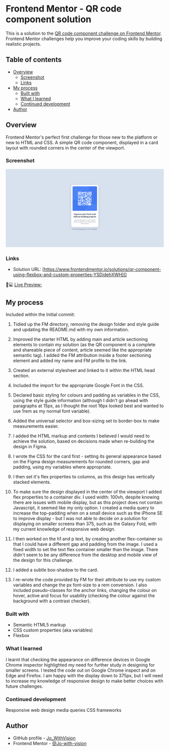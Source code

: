 # Frontend Mentor - QR code component solution 

This is a solution to the [QR code component challenge on Frontend Mentor](https://www.frontendmentor.io/challenges/qr-code-component-iux_sIO_H). Frontend Mentor challenges help you improve your coding skills by building realistic projects. 


## Table of contents

- [Overview](#overview)
  - [Screenshot](#screenshot)
  - [Links](#links)
- [My process](#my-process)
  - [Built with](#built-with)
  - [What I learned](#what-i-learned)
  - [Continued development](#continued-development)
- [Author](#author)


## Overview

Frontend Mentor's perfect first challenge for those new to the platform or new to HTML and CSS. A simple QR code component, displayed in a card layout with rounded corners in the center of the viewport.


### Screenshot

![](images/screenshot.png)


### Links

- Solution URL: [https://www.frontendmentor.io/solutions/qr-component-using-flexbox-and-custom-properties-YSDidehXWH]()

:tada::computer: [Live Preview:](https://jo-with-vision.github.io/fm-qr-code-component/)

## My process 

Included within the Initial commit:

1. Tidied up the FM directory, removing the design folder and style guide and updating the README.md with my own information.

2. Improved the starter HTML by adding main and article sectioning elements to contain my solution (as the QR component is a complete and shareable piece of content, article seemed like the appropriate semantic tag). I added the FM attribution inside a footer sectioning element and added my name and FM profile to the link.

3.  Created an external stylesheet and linked to it within the HTML head section.

4. Included the import for the appropriate Google Font in the CSS.

5. Declared basic styling for colours and padding as variables in the CSS, using the style guide information (although I didn't go ahead with paragraphs at 15px, as I thought the root 16px looked best and wanted to use 1rem as my normal font variable).

6. Added the universal selector and box-sizing set to border-box to make measurements easier.

7. I added the HTML markup and contents I believed I would need to achieve the solution, based on decisions made when re-building the design in Figma. 

8. I wrote the CSS for the card first - setting its general appearance based on the Figma design measurements for rounded corners, gap and padding, using my variables where appropriate.

9. I then set it's flex properties to columns, as this design has vertically stacked elements.

10. To make sure the design displayed in the center of the viewport I added flex properties to a container div. I used width: 100vh, despite knowing there are issues with mobile display, but as this project does not contain Javascript, it seemed like my only option. I created a media query to increase the top-padding when on a small device such as the iPhone SE to improve display - but I was not able to decide on a solution for displaying on smaller screens than 375, such as the Galaxy Fold, with my current knowledge of responsive web design. 

11. I then worked on the h1 and p text, by creating another flex-container so that I could have a different gap and padding from the image. I used a fixed width to set the text flex container smaller than the image. There didn't seem to be any difference from the desktop and mobile view of the design for this challenge.

12. I added a subtle box-shadow to the card.

13. I re-wrote the code provided by FM for their attribute to use my custom variables and change the px font-size to a rem conversion. I also included pseudo-classes for the anchor links, changing the colour on hover, active and focus for usability (checking the colour against the background with a contrast checker). 

### Built with

- Semantic HTML5 markup
- CSS custom properties (aka variables)
- Flexbox

### What I learned
I learnt that checking the appearance on difference devices in Google Chrome inspector highlighted my need for further study in designing for smaller screens. I tested the code out on Google Chrome inspect and on Edge and Firefox. I am happy with the display down to 375px, but I will need to increase my knowledge of responsive design to make better choices with future challenges. 

### Continued development
Responsive web design
media queries
CSS frameworks

## Author

- GitHub profile - [Jo_WithVision](https://github.com/Jo-with-vision)
- Frontend Mentor - [@Jo-with-vision](https://www.frontendmentor.io/profile/Jo-with-vision)

